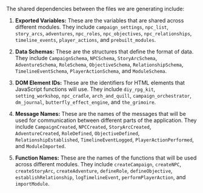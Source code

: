 The shared dependencies between the files we are generating include:

1. **Exported Variables:** These are the variables that are shared across different modules. They include `campaign_settings`, `npc_list`, `story_arcs`, `adventures`, `npc_roles`, `npc_objectives`, `npc_relationships`, `timeline_events`, `player_actions`, and `prebuilt_modules`.

2. **Data Schemas:** These are the structures that define the format of data. They include `CampaignSchema`, `NPCSchema`, `StoryArcSchema`, `AdventureSchema`, `RoleSchema`, `ObjectiveSchema`, `RelationshipSchema`, `TimelineEventSchema`, `PlayerActionSchema`, and `ModuleSchema`.

3. **DOM Element IDs:** These are the identifiers for HTML elements that JavaScript functions will use. They include `diy_rpg_kit`, `setting_workshop`, `npc_cradle`, `arch_and_quill`, `campaign_orchestrator`, `dm_journal`, `butterfly_effect_engine`, and `the_grimoire`.

4. **Message Names:** These are the names of the messages that will be used for communication between different parts of the application. They include `CampaignCreated`, `NPCCreated`, `StoryArcCreated`, `AdventureCreated`, `RoleDefined`, `ObjectiveDefined`, `RelationshipEstablished`, `TimelineEventLogged`, `PlayerActionPerformed`, and `ModuleImported`.

5. **Function Names:** These are the names of the functions that will be used across different modules. They include `createCampaign`, `createNPC`, `createStoryArc`, `createAdventure`, `defineRole`, `defineObjective`, `establishRelationship`, `logTimelineEvent`, `performPlayerAction`, and `importModule`.